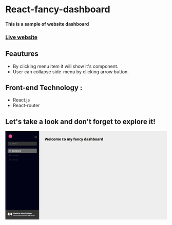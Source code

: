 # React-fancy-dashboard
#### This is a sample of website dashboard
### [Live website](https://fancy-dashboard.netlify.app/)

## Feautures
+ By clicking menu item it will show it's component.
+ User can collapse side-menu by clicking arrow button.


## Front-end Technology :
+ React.js
+ React-router

## Let's take a look and don't forget to explore it!
![alt text](src/assets/siteSS.png)
